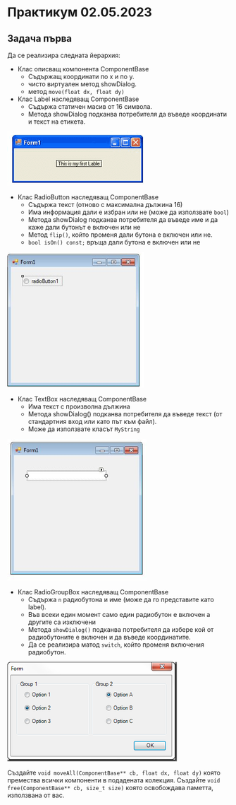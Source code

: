 # Практикум 02.05.2023

## Задача първа
Да се реализира следната йерархия:
* Клас описващ компонента ComponentBase
  * Съдържащ координати по х и по у. 
  * чисто виртуален метод showDialog.
  * метод `move(float dx, float dy)`
* Клас Label наследяващ ComponentBase
  * Съдържа статичен масив от 16 символа.
  * Метода showDialog подканва потребителя да въведе координати и текст на етикета.

![](media/label.bmp)
* Клас RadioButton наследяващ ComponentBase
  * Съдържа текст (отново с максимална дължина 16)
  * Има информация дали е избран или не (може да използвате `bool`)
  * Метода showDialog подканва потребителя да въведе име и да каже дали бутонът е включен или не
  * Метод `flip()`, който променя дали бутона е включен или не.
  * `bool isOn() const;` връща дали бутона е включен или не

![](media/radioButton.bmp)
* Клас TextBox наследяващ ComponentBase
  * Има текст с произволна дължина
  * Метода showDialog() подканва потребителя да въведе текст (от стандартния вход или като път към файл).
  * Може да използвате класът `MyString`

![](media/textbox.bmp)
* Клас RadioGroupBox наследяващ ComponentBase
  * Съдържа `n` радиобутона и име (може да го представите като label).
  * Във всеки един момент само един радиобутон е включен а другите са изключени
  * Метода `showDialog()` подканва потребителя да избере кой от радиобутоните е включен и да въведе координатите.
  * Да се реализира матод `switch`, който променя включения радиобутон.

![](media/groupbox.bmp)

Създайте `void moveAll(ComponentBase** cb, float dx, float dy)` която премества всички компоненти в подадената колекция.
Създайте `void free(ComponentBase** cb, size_t size)` която освобождава паметта, използвана от вас.